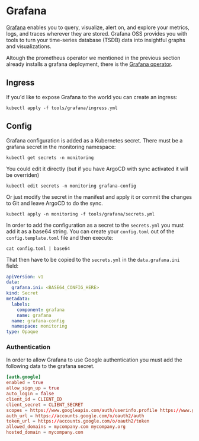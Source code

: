 # Grafana

[Grafana](https://grafana.com/docs/grafana/latest/) enables you to query, visualize, alert on, and explore your metrics, logs, and traces wherever they are stored.
Grafana OSS provides you with tools to turn your time-series database (TSDB) data into insightful graphs and visualizations.

Altough the prometheus operator we mentioned in the previous section already installs a grafana deployment, there is the [Grafana operator](https://grafana-operator.github.io/grafana-operator/docs/installation/helm/).

## Ingress

If you'd like to expose Grafana to the world you can create an ingress:

```
kubectl apply -f tools/grafana/ingress.yml
```

## Config

Grafana configuration is added as a Kubernetes secret. There must be a grafana secret in the
monitoring namespace:

```
kubectl get secrets -n monitoring
```

You could edit it directly (but if you have ArgoCD with sync activated it will be overriden)

```
kubectl edit secrets -n monitoring grafana-config
```

Or just modify the secret in the manifest and apply it or commit the changes to Git and leave
ArgoCD to do the sync.

```
kubectl apply -n monitoring -f tools/grafana/secrets.yml
```

In order to add the configuration as a secret to the `secrets.yml` you must add it as a base64
string. You can create your `config.toml` out of the `config.template.toml` file and then 
execute:

```
cat config.toml | base64
```

That then have to be copied to the `secrets.yml` in the `data.grafana.ini` field:

```yaml
apiVersion: v1
data:
  grafana.ini: <BASE64_CONFIG_HERE>
kind: Secret
metadata:
  labels:
    component: grafana
    name: grafana
  name: grafana-config
  namespace: monitoring
type: Opaque
```

### Authentication

In order to allow Grafana to use Google authentication you must add the following data to
the grafana secret.

```toml
[auth.google]
enabled = true
allow_sign_up = true
auto_login = false
client_id = CLIENT_ID
client_secret = CLIENT_SECRET
scopes = https://www.googleapis.com/auth/userinfo.profile https://www.googleapis.com/auth/userinfo.email
auth_url = https://accounts.google.com/o/oauth2/auth
token_url = https://accounts.google.com/o/oauth2/token
allowed_domains = mycompany.com mycompany.org
hosted_domain = mycompany.com
```